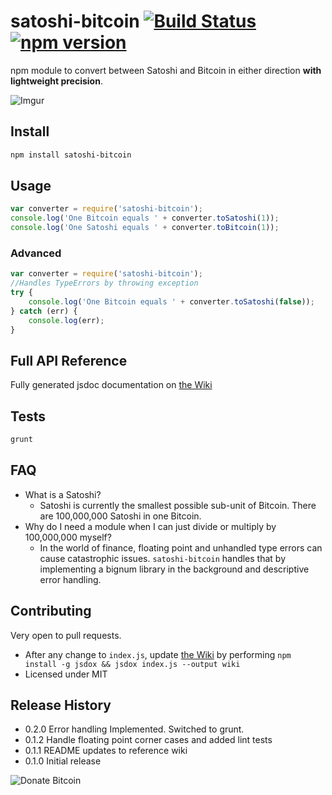 # satoshi-bitcoin [![Build Status](https://travis-ci.org/dawsonbotsford/satoshi-bitcoin.svg?branch=master)](https://travis-ci.org/dawsonbotsford/satoshi-bitcoin) [![npm version](https://badge.fury.io/js/satoshi-bitcoin.svg)](http://badge.fury.io/js/satoshi-bitcoin)
npm module to convert between Satoshi and Bitcoin in either direction <b>with lightweight precision</b>.

![Imgur](http://i.imgur.com/xh6W5mW.gif)

## Install
```bash
npm install satoshi-bitcoin
```

## Usage
```javascript
var converter = require('satoshi-bitcoin');
console.log('One Bitcoin equals ' + converter.toSatoshi(1));
console.log('One Satoshi equals ' + converter.toBitcoin(1));
```

### Advanced
```javascript
var converter = require('satoshi-bitcoin');
//Handles TypeErrors by throwing exception
try {
	console.log('One Bitcoin equals ' + converter.toSatoshi(false));
} catch (err) {
	console.log(err);
}
```

## Full API Reference
Fully generated jsdoc documentation on [the Wiki](https://github.com/dawsonbotsford/satoshi-bitcoin/blob/master/wiki/index.md)

## Tests
```bash
grunt
```
## FAQ
* What is a Satoshi?
	* Satoshi is currently the smallest possible sub-unit of Bitcoin. There are 100,000,000 Satoshi in one Bitcoin.
* Why do I need a module when I can just divide or multiply by 100,000,000 myself?
	* In the world of finance, floating point and unhandled type errors can cause catastrophic issues. ```satoshi-bitcoin``` handles that by implementing a bignum library in the background and descriptive error handling.

## Contributing
Very open to pull requests.

* After any change to ```index.js```, update [the Wiki](https://github.com/dawsonbotsford/satoshi-bitcoin/blob/master/wiki/index.md) by performing ```npm install -g jsdox && jsdox index.js --output wiki```
* Licensed under MIT

## Release History
* 0.2.0 Error handling Implemented. Switched to grunt.
* 0.1.2 Handle floating point corner cases and added lint tests
* 0.1.1 README updates to reference wiki
* 0.1.0 Initial release

![Donate Bitcoin](https://img.shields.io/badge/Donate%20BTC%20-16VpU9eZgQv8YfZ8WJo5XX2Qwybny9WAqf-ff69b4.svg)
